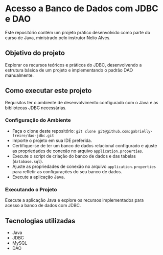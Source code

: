 # Acesso a Banco de Dados com JDBC e DAO
Este repositório contém um projeto prático desenvolvido como parte do curso de Java, ministrado pelo instrutor Nelio Alves.

## Objetivo do projeto
Explorar os recursos teóricos e práticos do JDBC, desenvolvendo a estrutura básica de um projeto e implementando o padrão DAO manualmente.

## Como executar este projeto
Requisitos ter o ambiente de desenvolvimento configurado com o Java e as bibliotecas JDBC necessárias. 

### Configuração do Ambiente
- Faça o clone deste repositório: `git clone git@github.com:gabrielly-freire/dao-jdbc.git`
- Importe o projeto em sua IDE preferida.
- Certifique-se de ter um banco de dados relacional configurado e ajuste as propriedades de conexão no arquivo `application.properties`.
- Execute o script de criação do banco de dados e das tabelas (`database.sql`).
- Ajuste as propriedades de conexão no arquivo `application.properties` para refletir as configurações do seu banco de dados.
- Execute a aplicação Java.

### Executando o Projeto
Execute a aplicação Java e explore os recursos implementados para acesso a banco de dados com JDBC. 

## Tecnologias utilizadas
- Java
- JDBC
- MySQL
- DAO

